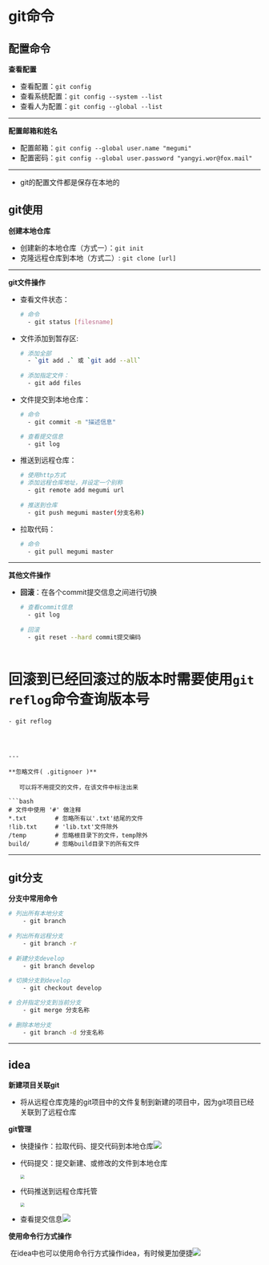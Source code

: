 # git命令
## 配置命令
**查看配置**

- 查看配置：`git config`
- 查看系统配置：`git config --system --list`
- 查看人为配置：`git config --global --list`

---
**配置邮箱和姓名**

- 配置邮箱：`git config --global user.name "megumi"`
- 配置密码：`git config --global user.password "yangyi.wor@fox.mail"`

---
- git的配置文件都是保存在本地的



## git使用
**创建本地仓库**

- 创建新的本地仓库（方式一）：`git init`
- 克隆远程仓库到本地（方式二）:  `git clone [url]`

---

**git文件操作**

* 查看文件状态：

  ```bash
  # 命令
  	- git status [filesname]
  ```

* 文件添加到暂存区:

  ```bash
  # 添加全部
  	- `git add .` 或 `git add --all`
  	
  # 添加指定文件：
  	- git add files
  ```

* 文件提交到本地仓库：

  ```bash
  # 命令
  	- git commit -m "描述信息"
  
  # 查看提交信息
  	- git log
  ```

* 推送到远程仓库：

  ```bash
  # 使用http方式
  # 添加远程仓库地址，并设定一个别称
  	- git remote add megumi url
  	
  # 推送到仓库
  	- git push megumi master(分支名称)
  ```

* 拉取代码：

  ```bash
  # 命令
  	- git pull megumi master
  ```




---

**其他文件操作**

* **回滚**：在各个commit提交信息之间进行切换

  ```bash
  # 查看commit信息
  	- git log
  	
  # 回滚
  	- git reset --hard commit提交编码
  	
# 回滚到已经回滚过的版本时需要使用`git reflog`命令查询版本号
  	- git reflog
  ```
  
  

---

**忽略文件( .gitignoer )**

​	可以将不用提交的文件，在该文件中标注出来

```bash
# 文件中使用 '#' 做注释
*.txt 		 # 忽略所有以'.txt'结尾的文件
!lib.txt	 # 'lib.txt'文件除外
/temp		 # 忽略根目录下的文件，temp除外
build/		 # 忽略build目录下的所有文件
```



---

## git分支

**分支中常用命令**

```bash
# 列出所有本地分支
	- git branch
	
# 列出所有远程分支
	- git branch -r
	
# 新建分支develop
	- git branch develop
	
# 切换分支到develop
	- git checkout develop

# 合并指定分支到当前分支
	- git merge 分支名称
	
# 删除本地分支
	- git branch -d 分支名称
```



---

## idea

**新建项目关联git**

* 将从远程仓库克隆的git项目中的文件复制到新建的项目中，因为git项目已经关联到了远程仓库



**git管理**

* 快捷操作：拉取代码、提交代码到本地仓库![](C:\Users\yangyim\Pictures\snipaste\Snipaste_2020-09-29_14-15-02.jpg)

* 代码提交：提交新建、或修改的文件到本地仓库

  <img src="C:\Users\yangyim\Pictures\snipaste\Snipaste_2020-09-29_14-16-25.jpg" style="zoom: 50%;" />

  

* 代码推送到远程仓库托管

  <img src="C:\Users\yangyim\Pictures\snipaste\Snipaste_2020-09-29_14-24-22.jpg" style="zoom:50%;" />

* 查看提交信息![](C:\Users\yangyim\Pictures\snipaste\Snipaste_2020-09-29_14-18-52.jpg)



**使用命令行方式操作**

​	在idea中也可以使用命令行方式操作idea，有时候更加便捷![](C:\Users\yangyim\Pictures\snipaste\Snipaste_2020-09-29_14-26-13.jpg)